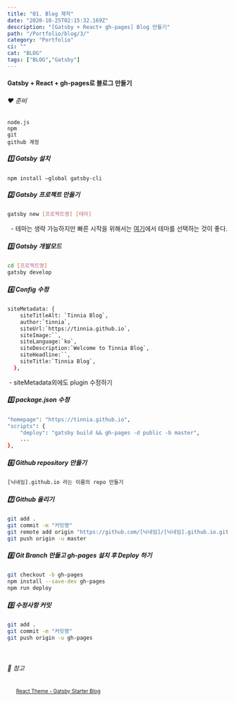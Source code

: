 ```yaml
---
title: "01. Blog 제작"
date: "2020-10-25T02:15:32.169Z"
description: "[Gatsby + React+ gh-pages] Blog 만들기"
path: "/Portfolio/blog/3/"
category: "Portfolio"
ci: ""
cat: "BLOG"
tags: ["BLOG","Gatsby"]
---
```


#### Gatsby + React + gh-pages로 블로그 만들기

###### ❤️ 준비

```shell
node.js
npm
git
github 계정
```



##### 1️⃣ Gatsby 설치

```bashnolinenumbers
npm install —global gatsby-cli
```



##### 2️⃣ Gatsby 프로젝트 만들기

```bash noLineNumbers
gatsby new [프로젝트명] [테마] 
```

&nbsp;&nbsp;- 테마는 생략 가능하지만 빠른 시작을 위해서는 [여기](https://www.gatsbyjs.com/starters/?v=2)에서 테마를 선택하는 것이 좋다.



##### 3️⃣ Gatsby 개발모드

```bash noLineNumbers
cd [프로젝트명]
gatsby develop 
```



##### 4️⃣ Config 수정

```bash noLineNumbers
siteMetadata: {
    siteTitleAlt: `Tinnia Blog`,
    author:`tinnia`,
    siteUrl:`https://tinnia.github.io`,
    siteImage:``,
    siteLanguage:`ko`,
    siteDescription:`Welcome to Tinnia Blog`,
    siteHeadline:``,
    siteTitle:`Tinnia Blog`,
  },
```

&nbsp;- siteMetadata외에도 plugin 수정하기




##### 5️⃣ package.json 수정

```bash noLineNumbers
"homepage": "https://tinnia.github.io",
"scripts": {
    "deploy": "gatsby build && gh-pages -d public -b master",
    ...
},
```



##### 6️⃣ Github repository 만들기

```bash noLineNumbers
[닉네임].github.io 라는 이름의 repo 만들기
```



##### 7️⃣ Github 올리기

```bash noLineNumbers
git add .
git commit -m "커밋명"
git remote add origin "https://github.com/[닉네임]/[닉네임].github.io.git"
git push origin -u master
```



##### 8️⃣ Git Branch 만들고 gh-pages 설치 후 Deploy 하기

```bash noLineNumbers
git checkout -b gh-pages
npm install --save-dev gh-pages
npm run deploy
```



##### 9️⃣ 수정사항 커밋

```bash noLineNumbers
git add .
git commit -m "커밋명"
git push origin -u gh-pages
```

<br />

###### 📌 참고

&nbsp;&nbsp;&nbsp;&nbsp;&nbsp;<small>[React Theme - Gatsby Starter Blog](https://www.gatsbyjs.com/starters/gatsbyjs/gatsby-starter-blog)</small>


